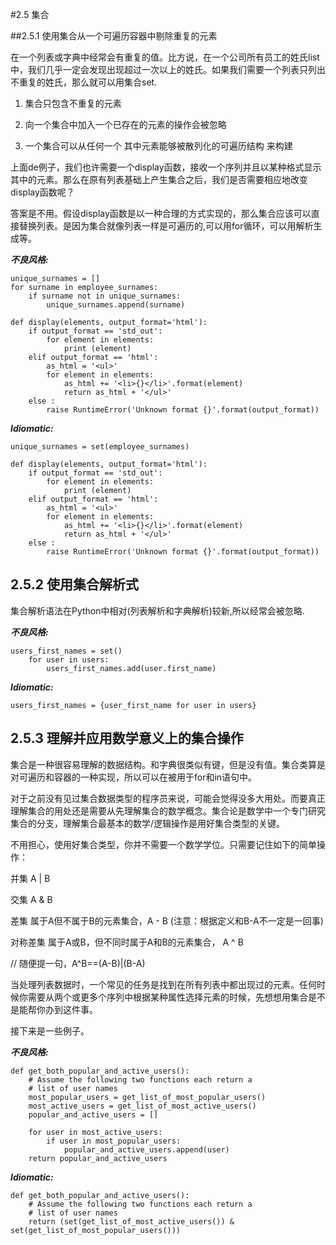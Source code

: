 #2.5 集合

##2.5.1 使用集合从一个可遍历容器中剔除重复的元素

在一个列表或字典中经常会有重复的值。比方说，在一个公司所有员工的姓氏list中，我们几乎一定会发现出现超过一次以上的姓氏。如果我们需要一个列表只列出不重复的姓氏，那么就可以用集合set.


1. 集合只包含不重复的元素

2. 向一个集合中加入一个已存在的元素的操作会被忽略

3. 一个集合可以从任何一个 其中元素能够被散列化的可遍历结构 来构建


上面de例子，我们也许需要一个display函数，接收一个序列并且以某种格式显示其中的元素。那么在原有列表基础上产生集合之后，我们是否需要相应地改变display函数呢？

答案是不用。假设display函数是以一种合理的方式实现的，那么集合应该可以直接替换列表。是因为集合就像列表一样是可遍历的,可以用for循环，可以用解析生成等。


**_不良风格:_**

    unique_surnames = []
    for surname in employee_surnames:
        if surname not in unique_surnames:
            unique_surnames.append(surname)

    def display(elements, output_format='html'):
        if output_format == 'std_out':
            for element in elements:
                print (element)
        elif output_format == 'html':
            as_html = '<ul>'
            for element in elements:
                as_html += '<li>{}</li>'.format(element)
                return as_html + '</ul>'
        else :
            raise RuntimeError('Unknown format {}'.format(output_format))


**_Idiomatic:_**

    unique_surnames = set(employee_surnames)
    
    def display(elements, output_format='html'):
        if output_format == 'std_out':
            for element in elements:
                print (element)
        elif output_format == 'html':
            as_html = '<ul>'
            for element in elements:
                as_html += '<li>{}</li>'.format(element)
                return as_html + '</ul>'
        else :
            raise RuntimeError('Unknown format {}'.format(output_format))


## 2.5.2 使用集合解析式


集合解析语法在Python中相对(列表解析和字典解析)较新,所以经常会被忽略.


**_不良风格:_**

    users_first_names = set()
        for user in users:
            users_first_names.add(user.first_name)


**_Idiomatic:_**
        
    users_first_names = {user_first_name for user in users}
    
    
## 2.5.3  理解并应用数学意义上的集合操作

集合是一种很容易理解的数据结构。和字典很类似有键，但是没有值。集合类算是对可遍历和容器的一种实现，所以可以在被用于for和in语句中。

对于之前没有见过集合数据类型的程序员来说，可能会觉得没多大用处。而要真正理解集合的用处还是需要从先理解集合的数学概念。集合论是数学中一个专门研究集合的分支，理解集合最基本的数学/逻辑操作是用好集合类型的关键。

不用担心，使用好集合类型，你并不需要一个数学学位。只需要记住如下的简单操作：

并集 A | B

交集 A & B

差集 属于A但不属于B的元素集合，A - B (注意：根据定义和B-A不一定是一回事)

对称差集 属于A或B，但不同时属于A和B的元素集合， A ^ B

// 随便提一句，A^B==(A-B)|(B-A)

当处理列表数据时，一个常见的任务是找到在所有列表中都出现过的元素。任何时候你需要从两个或更多个序列中根据某种属性选择元素的时候，先想想用集合是不是能帮你办到这件事。

接下来是一些例子。



**_不良风格:_**

    def get_both_popular_and_active_users():
        # Assume the following two functions each return a
        # list of user names
        most_popular_users = get_list_of_most_popular_users()
        most_active_users = get_list_of_most_active_users()
        popular_and_active_users = []

        for user in most_active_users:
            if user in most_popular_users:
                popular_and_active_users.append(user)
        return popular_and_active_users
        

**_Idiomatic:_**

    def get_both_popular_and_active_users():
        # Assume the following two functions each return a
        # list of user names
        return (set(get_list_of_most_active_users()) & set(get_list_of_most_popular_users()))
